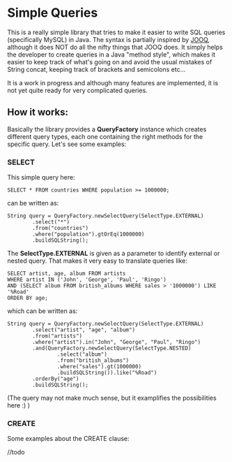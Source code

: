 # Simple Queries

This is a really simple library that tries to make it easier to write SQL queries (specifically MySQL) in Java.
The syntax is partially inspired by [JOOQ](http://jooq.org/), although it does NOT do all the nifty things that JOOQ does. It simply helps the developer to create queries in a Java "method style", which makes it easier to keep track of what's going on and avoid the usual mistakes of String concat, keeping track of brackets and semicolons etc...


It is a work in progress and although many features are implemented, it is not yet quite ready for very complicated queries.


## How it works:

Basically the library provides a __QueryFactory__ instance which creates different query types, each one containing the right methods for the specific query. Let's see some examples:


### SELECT

This simple query here:

    SELECT * FROM countries WHERE population >= 1000000;


can be written as:

    String query = QueryFactory.newSelectQuery(SelectType.EXTERNAL)
            .select("*")
            .from("countries")
            .where("population").gtOrEq(1000000)
            .buildSQLString();

The __SelectType.EXTERNAL__ is given as a parameter to identify external or nested query. That makes it very easy to translate queries like:

    SELECT artist, age, album FROM artists
    WHERE artist IN ('John', 'George', 'Paul', 'Ringo')
    AND (SELECT album FROM british_albums WHERE sales > '1000000') LIKE '%Road'
    ORDER BY age;

which can be written as:

    String query = QueryFactory.newSelectQuery(SelectType.EXTERNAL)
            .select("artist", "age", "album")
            .from("artists")
            .where("artist").in("John", "George", "Paul", "Ringo")
            .and(QueryFactory.newSelectQuery(SelectType.NESTED)
                    .select("album")
                    .from("british_albums")
                    .where("sales").gt(1000000)
                    .buildSQLString()).like("%Road")
            .orderBy("age")
            .buildSQLString();
            
(The query may not make much sense, but it examplifies the possibilities here :) )


### CREATE

Some examples about the CREATE clause:

//todo
